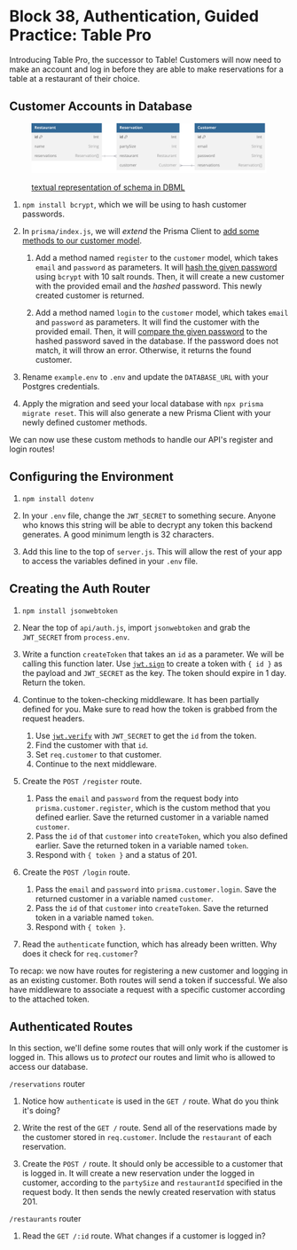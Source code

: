 # Block 38, Authentication, Guided Practice: Table Pro
Introducing Table Pro, the successor to Table! Customers will now need to make an account and log in before they are able to make reservations for a table at a restaurant of their choice.


## Customer Accounts in Database

<figure>

![Visualized schema. The textual representation in DBML is linked below.](/docs/schema.svg)

<figcaption>

[textual representation of schema in DBML](/docs/schema.dbml)

</figcaption>
</figure>

1.  `npm install bcrypt`, which we will be using to hash customer passwords.
2.  In `prisma/index.js`, we will _extend_ the Prisma Client to [add some methods to our customer model](https://www.prisma.io/docs/orm/prisma-client/client-extensions/model#add-a-custom-method-to-a-specific-model).

    1.  Add a method named `register` to the `customer` model, which takes `email` and `password` as parameters. It will [hash the given password](https://github.com/kelektiv/node.bcrypt.js?tab=readme-ov-file#to-hash-a-password) using `bcrypt` with 10 salt rounds. Then, it will create a new customer with the provided email and the _hashed_ password. This newly created customer is returned.

    2.  Add a method named `login` to the `customer` model, which takes `email` and `password` as parameters. It will find the customer with the provided email. Then, it will [compare the given password](https://github.com/kelektiv/node.bcrypt.js?tab=readme-ov-file#to-check-a-password) to the hashed password saved in the database. If the password does not match, it will throw an error. Otherwise, it returns the found customer.

3.  Rename `example.env` to `.env` and update the `DATABASE_URL` with your Postgres credentials.
4.  Apply the migration and seed your local database with `npx prisma migrate reset`. This will also generate a new Prisma Client with your newly defined customer methods.

We can now use these custom methods to handle our API's register and login routes!

## Configuring the Environment

1. `npm install dotenv`
2. In your `.env` file, change the `JWT_SECRET` to something secure. Anyone who knows this string will be able to decrypt any token this backend generates. A good minimum length is 32 characters.

3. Add this line to the top of `server.js`. This will allow the rest of your app to access the variables defined in your `.env` file.

## Creating the Auth Router

1. `npm install jsonwebtoken`
2. Near the top of `api/auth.js`, import `jsonwebtoken` and grab the `JWT_SECRET` from `process.env`.
3. Write a function `createToken` that takes an `id` as a parameter. We will be calling this function later. Use [`jwt.sign`](https://github.com/auth0/node-jsonwebtoken?tab=readme-ov-file#jwtsignpayload-secretorprivatekey-options-callback) to create a token with `{ id }` as the payload and `JWT_SECRET` as the key. The token should expire in 1 day. Return the token.
4. Continue to the token-checking middleware. It has been partially defined for you. Make sure to read how the token is grabbed from the request headers.

   1. Use [`jwt.verify`](https://github.com/auth0/node-jsonwebtoken?tab=readme-ov-file#jwtverifytoken-secretorpublickey-options-callback) with `JWT_SECRET` to get the `id` from the token.
   2. Find the customer with that `id`.
   3. Set `req.customer` to that customer.
   4. Continue to the next middleware.

5. Create the `POST /register` route.

   1. Pass the `email` and `password` from the request body into `prisma.customer.register`, which is the custom method that you defined earlier. Save the returned customer in a variable named `customer`.
   2. Pass the `id` of that `customer` into `createToken`, which you also defined earlier. Save the returned token in a variable named `token`.
   3. Respond with `{ token }` and a status of 201.

6. Create the `POST /login` route.

   1. Pass the `email` and `password` into `prisma.customer.login`. Save the returned customer in a variable named `customer`.
   2. Pass the `id` of that `customer` into `createToken`. Save the returned token in a variable named `token`.
   3. Respond with `{ token }`.

7. Read the `authenticate` function, which has already been written. Why does it check for `req.customer`?

To recap: we now have routes for registering a new customer and logging in as an existing customer. Both routes will send a token if successful. We also have middleware to associate a request with a specific customer according to the attached token.

## Authenticated Routes

In this section, we'll define some routes that will only work if the customer is logged in. This allows us to _protect_ our routes and limit who is allowed to access our database.

`/reservations` router

1. Notice how `authenticate` is used in the `GET /` route. What do you think it's doing?

2. Write the rest of the `GET /` route. Send all of the reservations made by the customer stored in `req.customer`. Include the `restaurant` of each reservation.

3. Create the `POST /` route. It should only be accessible to a customer that is logged in. It will create a new reservation under the logged in customer, according to the `partySize` and `restaurantId` specified in the request body. It then sends the newly created reservation with status 201.
  
`/restaurants` router

1. Read the `GET /:id` route. What changes if a customer is logged in?
  
